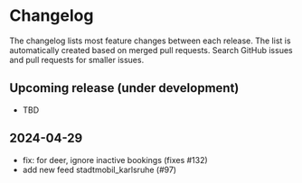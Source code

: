# Changelog

The changelog lists most feature changes between each release. The list is automatically created
based on merged pull requests. Search GitHub issues and pull requests for smaller issues.

## Upcoming release (under development)
- TBD

## 2024-04-29
- fix: for deer, ignore inactive bookings (fixes #132)
- add new feed stadtmobil_karlsruhe (#97)
